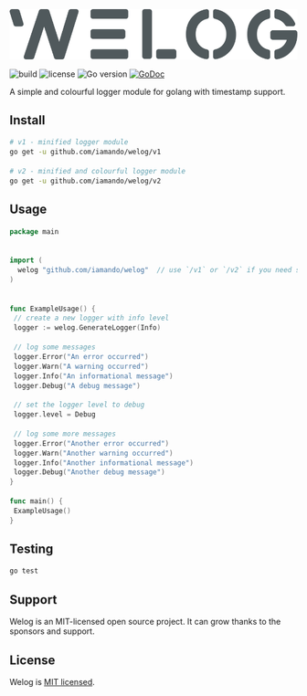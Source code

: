 <p align="center">
  <img src="./docs/logo.svg">
</p>

![build](https://github.com/iamando/welog/workflows/build/badge.svg)
![license](https://img.shields.io/github/license/iamando/welog?color=success)
![Go version](https://img.shields.io/github/go-mod/go-version/iamando/welog)
[![GoDoc](https://godoc.org/github.com/iamando/welog?status.svg)](https://godoc.org/github.com/iamando/welog)

A simple and colourful logger module for golang with timestamp support.

## Install

```bash
# v1 - minified logger module
go get -u github.com/iamando/welog/v1

# v2 - minified and colourful logger module
go get -u github.com/iamando/welog/v2
```

## Usage

```go
package main


import (
  welog "github.com/iamando/welog"  // use `/v1` or `/v2` if you need specific version
)


func ExampleUsage() {
 // create a new logger with info level
 logger := welog.GenerateLogger(Info)

 // log some messages
 logger.Error("An error occurred")
 logger.Warn("A warning occurred")
 logger.Info("An informational message")
 logger.Debug("A debug message")

 // set the logger level to debug
 logger.level = Debug

 // log some more messages
 logger.Error("Another error occurred")
 logger.Warn("Another warning occurred")
 logger.Info("Another informational message")
 logger.Debug("Another debug message")
}

func main() {
 ExampleUsage()
}
```

## Testing

```bash
go test
```

## Support

Welog is an MIT-licensed open source project. It can grow thanks to the sponsors and support.

## License

Welog is [MIT licensed](LICENSE).
